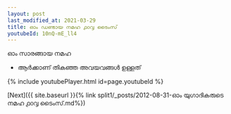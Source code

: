 ```yaml
---
layout: post
last_modified_at: 2021-03-29
title: ഓം ഡണ്ടായ നമഹ ൧൦൮ ടൈംസ്
youtubeId: 10nQ-mE_ll4
---
```

 
 
 ഓം സാരങ്ങായ നമഹ 
 
 -  ആർക്കാണ് തികഞ്ഞ അവയവങ്ങൾ ഉള്ളത് 
 
  
 
  
 
 
 
 
 
 


{% include youtubePlayer.html id=page.youtubeId %}
 
[Next]({{ site.baseurl }}{% link  split1/_posts/2012-08-31-ഓം യുഗാദികരുടെ നമഹ  ൧൦൮ ടൈംസ്.md%})
 
